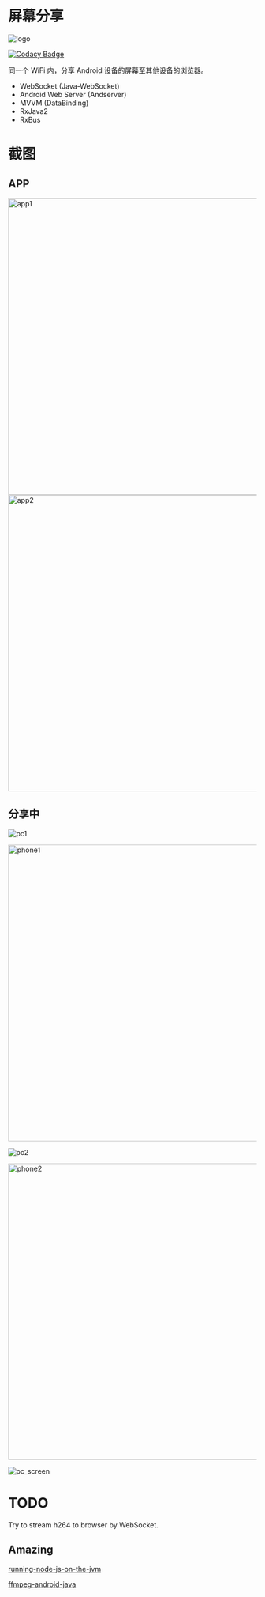 # 屏幕分享

![logo](/pictures/ic_launcher.png)

[![Codacy Badge](https://api.codacy.com/project/badge/Grade/82397e0863a04f488a1442162fd79b2d)](https://www.codacy.com/app/OddCN/screen-share-to-browser?utm_source=github.com&amp;utm_medium=referral&amp;utm_content=OddCN/screen-share-to-browser&amp;utm_campaign=Badge_Grade)

同一个 WiFi 内，分享 Android 设备的屏幕至其他设备的浏览器。

- WebSocket (Java-WebSocket)
- Android Web Server (Andserver)
- MVVM (DataBinding)
- RxJava2
- RxBus

# 截图

## APP

<img src="/pictures/chs/app_1.png" height = "600" alt="app1"/>

<img src="/pictures/chs/app_2.png" height = "600" alt="app2"/>

## 分享中

![pc1](/pictures/chs/pc_1.png)

<img src="/pictures/chs/phone_1.png" height = "600" alt="phone1"/>

![pc2](/pictures/chs/pc_2.png)

<img src="/pictures/chs/phone_2.png" height = "600" alt="phone2"/>

![pc_screen](/pictures/chs/pc_screen.gif)

# TODO

Try to stream h264 to browser by WebSocket.

## Amazing

[running-node-js-on-the-jvm](https://eclipsesource.com/blogs/2016/07/20/running-node-js-on-the-jvm/)

[ffmpeg-android-java](https://github.com/WritingMinds/ffmpeg-android-java)

